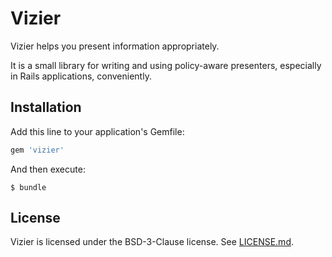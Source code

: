 # Vizier

Vizier helps you present information appropriately.

It is a small library for writing and using policy-aware presenters, especially
in Rails applications, conveniently.

## Installation

Add this line to your application's Gemfile:

```ruby
gem 'vizier'
```

And then execute:

    $ bundle

## License

Vizier is licensed under the BSD-3-Clause license. See [LICENSE.md](LICENSE.md).

